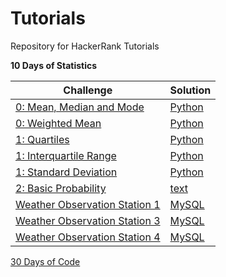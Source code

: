 # Tutorials

Repository for HackerRank Tutorials

<b>10 Days of Statistics</b>

| Challenge  | Solution |
| ------------- | ------------- |
| [0: Mean, Median and Mode](https://www.hackerrank.com/challenges/s10-basic-statistics/problem?isFullScreen=true)  | [Python](https://github.com/apmiravite/Tutorials/blob/main/10%20Days%20of%20Statistics/00a%20Mean%2C%20Median%2C%20and%20Mode.py)  |
| [0: Weighted Mean](https://www.hackerrank.com/challenges/s10-weighted-mean/problem?isFullScreen=true)  | [Python](https://github.com/apmiravite/Tutorials/blob/main/10%20Days%20of%20Statistics/00b%20Weighted%20Mean.py)  | 
| [1: Quartiles](https://www.hackerrank.com/challenges/s10-quartiles/problem?isFullScreen=true)  | [Python](https://github.com/apmiravite/Tutorials/blob/main/10%20Days%20of%20Statistics/01a%20Quartiles.py)  | 
| [1: Interquartile Range](https://www.hackerrank.com/challenges/s10-interquartile-range/problem?isFullScreen=true)  | [Python](https://github.com/apmiravite/Tutorials/blob/main/10%20Days%20of%20Statistics/01b%20Interquartile%20Range.py)  | 
| [1: Standard Deviation](https://www.hackerrank.com/challenges/s10-standard-deviation/problem?isFullScreen=true)  | [Python](https://github.com/apmiravite/Tutorials/blob/main/10%20Days%20of%20Statistics/01c%20Standard%20Deviation.py)  | 
| [2: Basic Probability](https://www.hackerrank.com/challenges/s10-mcq-1/problem?isFullScreen=true)  | [text](https://github.com/apmiravite/Tutorials/blob/main/10%20Days%20of%20Statistics/02a%20Basic%20Probability)  | 
| [Weather Observation Station 1](https://www.hackerrank.com/challenges/weather-observation-station-1/problem?isFullScreen=true)  | [MySQL](https://github.com/apmiravite/SQL/blob/Basic/Weather%20observation%20station%2001.sql)  | 
| [Weather Observation Station 3](https://www.hackerrank.com/challenges/weather-observation-station-3/problem?isFullScreen=true)  | [MySQL](https://github.com/apmiravite/SQL/blob/Basic/Weather%20observation%20station%2003.sql)  | 
| [Weather Observation Station 4](https://www.hackerrank.com/challenges/weather-observation-station-4/problem?isFullScreen=true)  | [MySQL](https://github.com/apmiravite/SQL/blob/Basic/Weather%20observation%20station%2004.sql)  | 

[30 Days of Code](https://github.com/apmiravite/Tutorials/tree/30-Days-of-Code)
